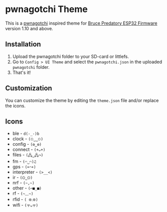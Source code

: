 # pwnagotchi Theme

This is a [pwnagotchi](https://github.com/evilsocket/pwnagotchi) inspired theme for [Bruce Predatory ESP32 Firmware](https://github.com/pr3y/Bruce) version 1.10 and above.

## Installation

1. Upload the pwnagotchi folder to your SD-card or littlefs.
2. Go to `Config > UI Theme` and select the `pwnagotchi.json` in the  uploaded `pwnagotchi` folder.
3. That's it!

## Customization

You can customize the theme by editing the `theme.json` file and/or replace the icons.

## Icons

* ble - `d(-_-)b`
* clock - `(⏲‿‿⏲)`
* config - `(⚙‿⚙)`
* connect - `(+ᴗ+)`
* files - `(🖧‿🖧¬)`
* fm - `(⌒‿⌒)♫`
* gps - `(⌖⌒⌖)`
* interpreter - `(>__<)`
* ir - `(⏻‿⏻)`
* nrf - `(~,~)`
* other - `(⌐■_■)`
* rf - `(~﹏~)`
* rfid - `( 𖣠𓈒𖣠)`
* wifi - `(ᯤᴗᯤ)`